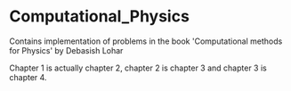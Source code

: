 # Computational_Physics
Contains implementation of problems in the book 'Computational methods for Physics' by Debasish Lohar

Chapter 1 is actually chapter 2, chapter 2 is chapter 3 and chapter 3 is chapter 4.
